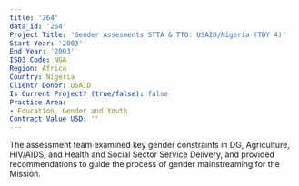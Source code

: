 ```yaml
---
title: '264'
data_id: '264'
Project Title: 'Gender Assesments STTA & TTO: USAID/Nigeria (TDY 4)'
Start Year: '2003'
End Year: '2003'
ISO3 Code: NGA
Region: Africa
Country: Nigeria
Client/ Donor: USAID
Is Current Project? (true/false): false
Practice Area:
- Education, Gender and Youth
Contract Value USD: ''
---
```


The assessment team examined key gender constraints in DG, Agriculture, HIV/AIDS, and Health and Social Sector Service Delivery, and provided recommendations to guide the process of gender mainstreaming for the Mission.